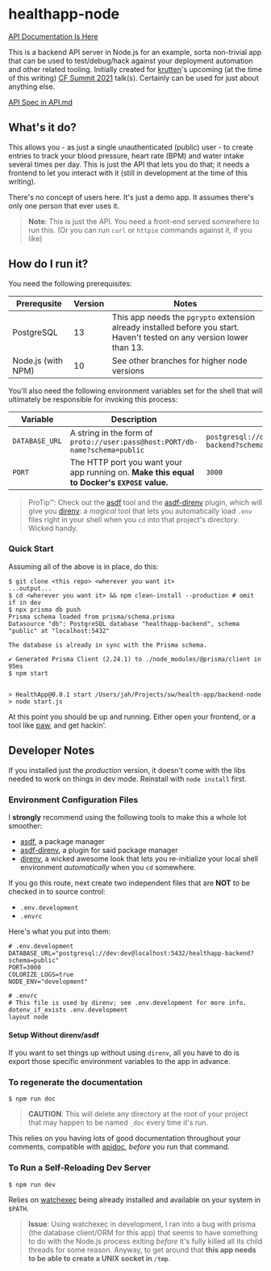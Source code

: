 # healthapp-node

[API Documentation Is Here]('API.md')

This is a backend API server in Node.js for an example, sorta non-trivial app
that can be used to test/debug/hack against your deployment automation and other
related tooling. Initially created for [krutten](https://github.com/krutten)'s
upcoming (at the time of this writing) [CF Summit 2021](https://www.cloudfoundry.org/events/summit/cfsummit2021/) talk(s). Certainly can be used for just about
anything else.

[API Spec in API.md]('API.md')

## What's it do?

This allows you - as just a single unauthenticated (public) user - to create
entries to track your blood pressure, heart rate (BPM) and water intake several
times per day. This is just the API that lets you do that; it needs a frontend
to let you interact with it (still in development at the time of this writing).

There's no concept of users here. It's just a demo app. It assumes there's only
one person that ever uses it.

> **Note**: This is just the API. You need a front-end served somewhere to run
> this. (Or you can run `curl` or `httpie` commands against it, if you like)

## How do I run it?

You need the following prerequisites:

| Prerequsite | Version | Notes |
| ----------- | ------- | ----- |
| PostgreSQL  | 13      | This app needs the `pgrypto` extension already installed before you start. Haven't tested on any version lower than 13. |
| Node.js (with NPM) | 10      | See other branches for higher node versions |

You'll also need the following environment variables set for the shell that
will ultimately be responsible for invoking this process:

| Variable | Description | Example |
| -------- | ----------- | ------- |
| `DATABASE_URL` | A string in the form of `proto://user:pass@host:PORT/db-name?schema=public` | `postgresql://dev:dev@localhost:5432/healthapp-backend?schema=public` |
| `PORT` | The HTTP port you want your app running on. **Make this equal to Docker's `EXPOSE` value.** | `3000` |

> ProTip&trade;: Check out the [asdf](https://asdf-vm.com) tool and the
> [asdf-direnv](https://github.com/asdf-community/asdf-direnv) plugin, which
> will give you [direnv](https://direnv.net/): a _magical_ tool that lets you
> automatically load `.env` files right in your shell when you `cd` into that
> project's directory. Wicked handy.

### Quick Start

Assuming all of the above is in place, do this:

```
$ git clone <this repo> <wherever you want it>
...output...
$ cd <wherever you want it> && npm clean-install --production # omit if in dev
$ npx prisma db push
Prisma schema loaded from prisma/schema.prisma
Datasource "db": PostgreSQL database "healthapp-backend", schema "public" at "localhost:5432"

The database is already in sync with the Prisma schema.

✔ Generated Prisma Client (2.24.1) to ./node_modules/@prisma/client in 95ms
$ npm start


> HealthApp@0.0.1 start /Users/jah/Projects/sw/health-app/backend-node
> node start.js

```

At this point you should be up and running. Either open your frontend, or a tool
like [paw](https://paw.cloud/client), and get hackin'.

## Developer Notes

If you installed just the _production_ version, it doesn't come with the libs
needed to work on things in dev mode. Reinstall with `node install` first.

### Environment Configuration Files

I **strongly** recommend using the following tools to make this a whole lot
smoother:

+ [asdf](https://asdf-vm.com), a package manager
+ [asdf-direnv](https://github.com/asdf-community/asdf-direnv), a plugin for said package manager
+ [direnv](https://direnv.net/), a wicked awesome look that lets you re-initialize your local shell environment _automatically_ when you `cd` somewhere.

If you go this route, next create two independent files that are **NOT** to be
checked in to source control:

+ `.env.development`
+ `.envrc`

Here's what you put into them:

```
# .env.development
DATABASE_URL="postgresql://dev:dev@localhost:5432/healthapp-backend?schema=public"
PORT=3000
COLORIZE_LOGS=true
NODE_ENV="development"
```

```
# .envrc
# This file is used by direnv; see .env.development for more info.
dotenv_if_exists .env.development
layout node
```

#### Setup Without direnv/asdf

If you want to set things up without using `direnv`, all you have to do is
export those specific environment variables to the app in advance.

### To regenerate the documentation

```
$ npm run doc
```

> **CAUTION**: This will delete any directory at the root of your project that
> may happen to be named `_doc` every time it's run.

This relies on you having lots of good documentation throughout your
comments, compatible with [apidoc](https://apidocjs.com/#getting-started),
_before_ you run that command.

### To Run a Self-Reloading Dev Server

```
$ npm run dev
```

Relies on [watchexec](https://github.com/watchexec/watchexec) being already
installed and available on your system in `$PATH`.

> **Issue**: Using watchexec in development, I ran into a bug with prisma (the
> database client/ORM for this app) that seems to have something to do with the
> Node.js process exiting _before_ it's fully killed all its child threads for
> some reason. Anyway, to get around that **this app needs to be able to create
> a UNIX socket in `/tmp`**.
